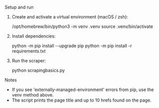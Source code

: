 Setup and run

1) Create and activate a virtual environment (macOS / zsh):

    /opt/homebrew/bin/python3 -m venv .venv
    source .venv/bin/activate

2) Install dependencies:

    python -m pip install --upgrade pip
    python -m pip install -r requirements.txt

3) Run the scraper:

    python scrapingbasics.py

Notes
- If you see 'externally-managed-environment' errors from pip, use the venv method above.
- The script prints the page title and up to 10 hrefs found on the page.
